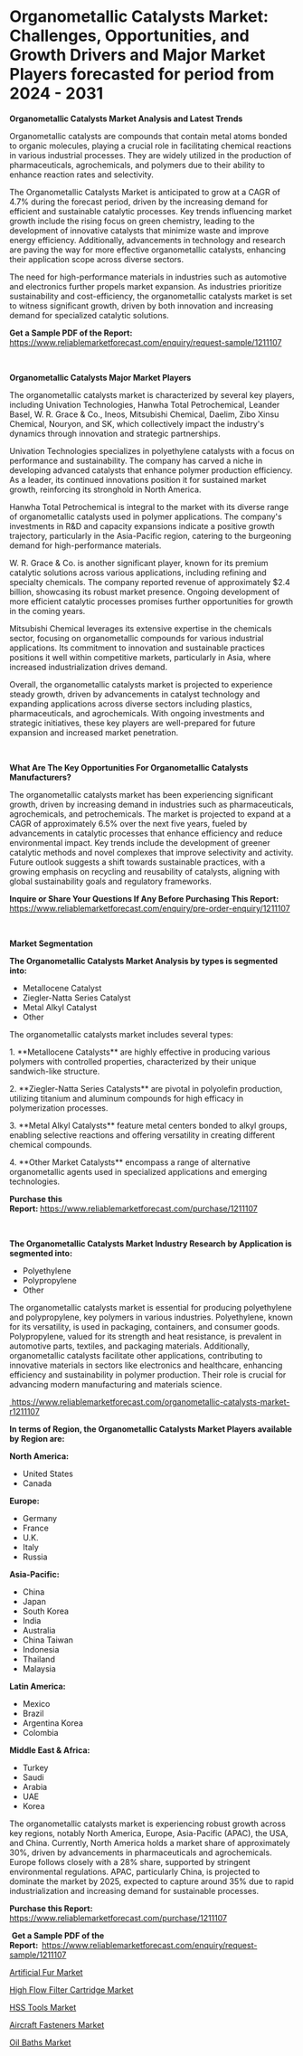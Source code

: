 <p><h1>Organometallic Catalysts Market: Challenges, Opportunities, and Growth Drivers and Major Market Players forecasted for period from 2024 - 2031</h1></p><p><strong>Organometallic Catalysts Market Analysis and Latest Trends</strong></p>
<p><p>Organometallic catalysts are compounds that contain metal atoms bonded to organic molecules, playing a crucial role in facilitating chemical reactions in various industrial processes. They are widely utilized in the production of pharmaceuticals, agrochemicals, and polymers due to their ability to enhance reaction rates and selectivity.</p><p>The Organometallic Catalysts Market is anticipated to grow at a CAGR of 4.7% during the forecast period, driven by the increasing demand for efficient and sustainable catalytic processes. Key trends influencing market growth include the rising focus on green chemistry, leading to the development of innovative catalysts that minimize waste and improve energy efficiency. Additionally, advancements in technology and research are paving the way for more effective organometallic catalysts, enhancing their application scope across diverse sectors. </p><p>The need for high-performance materials in industries such as automotive and electronics further propels market expansion. As industries prioritize sustainability and cost-efficiency, the organometallic catalysts market is set to witness significant growth, driven by both innovation and increasing demand for specialized catalytic solutions.</p></p>
<p><strong>Get a Sample PDF of the Report:&nbsp;</strong> <a href="https://www.reliablemarketforecast.com/enquiry/request-sample/1211107?utm_campaign=1159&utm_medium=2&utm_source=Github&utm_content=ia&utm_term=05102024&utm_id=organometallic-catalysts">https://www.reliablemarketforecast.com/enquiry/request-sample/1211107</a></p>
<p>&nbsp;</p>
<p><strong>Organometallic Catalysts Major Market Players</strong></p>
<p><p>The organometallic catalysts market is characterized by several key players, including Univation Technologies, Hanwha Total Petrochemical, Leander Basel, W. R. Grace & Co., Ineos, Mitsubishi Chemical, Daelim, Zibo Xinsu Chemical, Nouryon, and SK, which collectively impact the industry's dynamics through innovation and strategic partnerships.</p><p>Univation Technologies specializes in polyethylene catalysts with a focus on performance and sustainability. The company has carved a niche in developing advanced catalysts that enhance polymer production efficiency. As a leader, its continued innovations position it for sustained market growth, reinforcing its stronghold in North America.</p><p>Hanwha Total Petrochemical is integral to the market with its diverse range of organometallic catalysts used in polymer applications. The company's investments in R&D and capacity expansions indicate a positive growth trajectory, particularly in the Asia-Pacific region, catering to the burgeoning demand for high-performance materials.</p><p>W. R. Grace & Co. is another significant player, known for its premium catalytic solutions across various applications, including refining and specialty chemicals. The company reported revenue of approximately $2.4 billion, showcasing its robust market presence. Ongoing development of more efficient catalytic processes promises further opportunities for growth in the coming years.</p><p>Mitsubishi Chemical leverages its extensive expertise in the chemicals sector, focusing on organometallic compounds for various industrial applications. Its commitment to innovation and sustainable practices positions it well within competitive markets, particularly in Asia, where increased industrialization drives demand.</p><p>Overall, the organometallic catalysts market is projected to experience steady growth, driven by advancements in catalyst technology and expanding applications across diverse sectors including plastics, pharmaceuticals, and agrochemicals. With ongoing investments and strategic initiatives, these key players are well-prepared for future expansion and increased market penetration.</p></p>
<p>&nbsp;</p>
<p><strong>What Are The Key Opportunities For Organometallic Catalysts Manufacturers?</strong></p>
<p><p>The organometallic catalysts market has been experiencing significant growth, driven by increasing demand in industries such as pharmaceuticals, agrochemicals, and petrochemicals. The market is projected to expand at a CAGR of approximately 6.5% over the next five years, fueled by advancements in catalytic processes that enhance efficiency and reduce environmental impact. Key trends include the development of greener catalytic methods and novel complexes that improve selectivity and activity. Future outlook suggests a shift towards sustainable practices, with a growing emphasis on recycling and reusability of catalysts, aligning with global sustainability goals and regulatory frameworks.</p></p>
<p><strong>Inquire or Share Your Questions If Any Before Purchasing This Report:</strong> <a href="https://www.reliablemarketforecast.com/enquiry/pre-order-enquiry/1211107?utm_campaign=1159&utm_medium=2&utm_source=Github&utm_content=ia&utm_term=05102024&utm_id=organometallic-catalysts">https://www.reliablemarketforecast.com/enquiry/pre-order-enquiry/1211107</a></p>
<p>&nbsp;</p>
<p><strong>Market Segmentation</strong></p>
<p><strong>The Organometallic Catalysts Market Analysis by types is segmented into:</strong></p>
<p><ul><li>Metallocene Catalyst</li><li>Ziegler-Natta Series Catalyst</li><li>Metal Alkyl Catalyst</li><li>Other</li></ul></p>
<p><p>The organometallic catalysts market includes several types: </p><p>1. **Metallocene Catalysts** are highly effective in producing various polymers with controlled properties, characterized by their unique sandwich-like structure.</p><p>2. **Ziegler-Natta Series Catalysts** are pivotal in polyolefin production, utilizing titanium and aluminum compounds for high efficacy in polymerization processes.</p><p>3. **Metal Alkyl Catalysts** feature metal centers bonded to alkyl groups, enabling selective reactions and offering versatility in creating different chemical compounds.</p><p>4. **Other Market Catalysts** encompass a range of alternative organometallic agents used in specialized applications and emerging technologies.</p></p>
<p><strong>Purchase this Report:&nbsp;</strong><a href="https://www.reliablemarketforecast.com/purchase/1211107?utm_campaign=1159&utm_medium=2&utm_source=Github&utm_content=ia&utm_term=05102024&utm_id=organometallic-catalysts">https://www.reliablemarketforecast.com/purchase/1211107</a></p>
<p>&nbsp;</p>
<p><strong>The Organometallic Catalysts Market Industry Research by Application is segmented into:</strong></p>
<p><ul><li>Polyethylene</li><li>Polypropylene</li><li>Other</li></ul></p>
<p><p>The organometallic catalysts market is essential for producing polyethylene and polypropylene, key polymers in various industries. Polyethylene, known for its versatility, is used in packaging, containers, and consumer goods. Polypropylene, valued for its strength and heat resistance, is prevalent in automotive parts, textiles, and packaging materials. Additionally, organometallic catalysts facilitate other applications, contributing to innovative materials in sectors like electronics and healthcare, enhancing efficiency and sustainability in polymer production. Their role is crucial for advancing modern manufacturing and materials science.</p></p>
<p><a href="https://www.reliablemarketforecast.com/organometallic-catalysts-market-r1211107?utm_campaign=1159&utm_medium=2&utm_source=Github&utm_content=ia&utm_term=05102024&utm_id=organometallic-catalysts">&nbsp;https://www.reliablemarketforecast.com/organometallic-catalysts-market-r1211107</a></p>
<p><strong>In terms of Region, the Organometallic Catalysts Market Players available by Region are:</strong></p>
<p>
    <p> <strong> North America: </strong>
        <ul>
            <li>United States</li>
            <li>Canada</li>
        </ul>
        </p> 
    <p> <strong> Europe: </strong>
        <ul>
            <li>Germany</li>
            <li>France</li>
            <li>U.K.</li>
            <li>Italy</li>
            <li>Russia</li>
        </ul>
        </p> 
    <p> <strong> Asia-Pacific: </strong>
        <ul>
            <li>China</li>
            <li>Japan</li>
            <li>South Korea</li>
            <li>India</li>
            <li>Australia</li>
            <li>China Taiwan</li>
            <li>Indonesia</li>
            <li>Thailand</li>
            <li>Malaysia</li>
        </ul>
        </p> 
    <p> <strong> Latin America: </strong>
        <ul>
            <li>Mexico</li>
            <li>Brazil</li>
            <li>Argentina Korea</li>
            <li>Colombia</li>
        </ul>
        </p> 
    <p> <strong> Middle East & Africa: </strong>
        <ul>
            <li>Turkey</li>
            <li>Saudi</li>
            <li>Arabia</li>
            <li>UAE</li>
            <li>Korea</li>
        </ul>
    </p>
    </p>
<p><p>The organometallic catalysts market is experiencing robust growth across key regions, notably North America, Europe, Asia-Pacific (APAC), the USA, and China. Currently, North America holds a market share of approximately 30%, driven by advancements in pharmaceuticals and agrochemicals. Europe follows closely with a 28% share, supported by stringent environmental regulations. APAC, particularly China, is projected to dominate the market by 2025, expected to capture around 35% due to rapid industrialization and increasing demand for sustainable processes.</p></p>
<p><strong>Purchase this Report: </strong><a href="https://www.reliablemarketforecast.com/purchase/1211107?utm_campaign=1159&utm_medium=2&utm_source=Github&utm_content=ia&utm_term=05102024&utm_id=organometallic-catalysts">https://www.reliablemarketforecast.com/purchase/1211107</a></p>
<p>&nbsp;<strong>Get a Sample PDF of the Report:&nbsp;&nbsp;</strong><a href="https://www.reliablemarketforecast.com/enquiry/request-sample/1211107?utm_campaign=1159&utm_medium=2&utm_source=Github&utm_content=ia&utm_term=05102024&utm_id=organometallic-catalysts">https://www.reliablemarketforecast.com/enquiry/request-sample/1211107</a></p>
<p><strong></strong></p>
<p><p><a href="https://www.linkedin.com/pulse/opportunities-challenges-artificial-fur-market-strategic-insights-8m0nc?utm_campaign=1159&utm_medium=2&utm_source=Github&utm_content=ia&utm_term=05102024&utm_id=organometallic-catalysts">Artificial Fur Market</a></p><p><a href="https://github.com/ChiragRP21/Market-Research-Report-List-6/blob/main/high-flow-filter-cartridge-market.md?utm_campaign=1159&utm_medium=2&utm_source=Github&utm_content=ia&utm_term=05102024&utm_id=organometallic-catalysts">High Flow Filter Cartridge Market</a></p><p><a href="https://www.linkedin.com/pulse/hss-tools-landscape-product-spectrum-market-trajectories-2024-2031-pf29e?utm_campaign=1159&utm_medium=2&utm_source=Github&utm_content=ia&utm_term=05102024&utm_id=organometallic-catalysts">HSS Tools Market</a></p><p><a href="https://www.linkedin.com/pulse/deep-dive-aircraft-fasteners-market-itstrends-segmentation-competitive-s1qre?utm_campaign=1159&utm_medium=2&utm_source=Github&utm_content=ia&utm_term=05102024&utm_id=organometallic-catalysts">Aircraft Fasteners Market</a></p><p><a href="https://www.linkedin.com/pulse/oil-baths-market-size-segmentation-trends-growth-analysis-forecast-zhmue?utm_campaign=1159&utm_medium=2&utm_source=Github&utm_content=ia&utm_term=05102024&utm_id=organometallic-catalysts">Oil Baths Market</a></p></p>